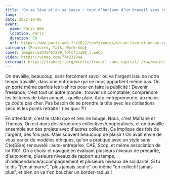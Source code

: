 ```yaml
---
title: "On se lève et on se casse : tour d’horizon d’un travail sans capital"
lang: fr
date: 2022-10-06
event:
  name: Paris Web
  location: Paris
  duration: 50
  url: https://www.paris-web.fr/2022/conferences/on-se-leve-et-on-se-cassetour-dhorizon-dun-travail-sans-capital
category: [Featured, Talk, Workshop]
cover: images/52445467290_fdfcf33a88_c.webp
video: https://vimeo.com/774231944
external: https://framagit.org/miette/travail-sans-capital/-/raw/main/slides/index.pdf?inline=true
---
```

On travaille, beaucoup, sans forcément savoir où va l'argent issu de notre temps travaillé, dans une entreprise qui ne nous appartient même pas. On en porte même parfois les t-shirts pour en faire la publicité ! Devenir freelance, c'est tout un autre monde : trouver un comptable, comprendre les histoires de bilan annuel… quelle plaie. Auto-entrepreneur·e, au moins ça coûte pas cher. Pas besoin de se prendre la tête avec les cotisations sécu et les points retraite ! (les quoi ?!)

En attendant, c'est le statu quo et rien ne bouge. Nous, c'est Maïtané et Thomas. On est dans des structures collectives/coopératives, et on travaille ensemble sur des projets avec d'autres collectifs. Ça implique des fois de l'argent, des fois pas. Mais souvent beaucoup de plaisir ! On avait envie de vous parler de modèles éthiques, qu'on a pratiqué avec un style sans C(e)SS(e) renouvelé : auto-entreprise, CAE, Scop, et même association de loi 1901. On a choisi et navigué en évaluant plusieurs niveaux de précarité, d'autonomie, plusieurs niveaux de rapport au temps, d'indépendance/accompagnement et plusieurs niveaux de solidarité. Si tu te dis "j'en ai marre", "plus jamais seul·e" ou même "en collectif jamais plus", et bien on va t'en boucher un border-radius !

